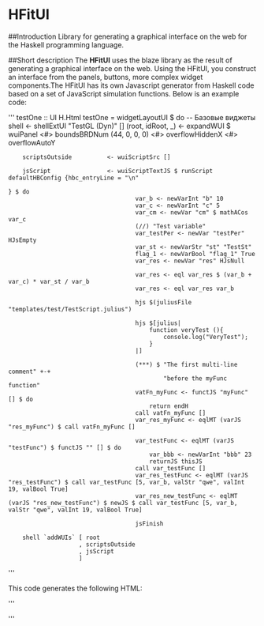 # HFitUI

##Introduction
Library for generating a graphical interface on the web for the Haskell programming language.

##Short description
The **HFitUI** uses the blaze library as the result of generating a graphical interface on the web. Using the HFitUI, you construct an interface from the panels, buttons, more complex widget components.The HFitUI has its own Javascript generator from Haskell code based on a set of JavaScript simulation functions.
Below is an example code:

'''
testOne :: UI H.Html
testOne = 
    widgetLayoutUI $ do 
        -- Базовые виджеты
        shell                   <- shellExtUI "TestGL (Dyn)" []
        (root, idRoot, _)       <- expandWUI $ wuiPanel <#> boundsBRDNum (44, 0, 0, 0)
                                                        <#> overflowHiddenX
                                                        <#> overflowAutoY

        scriptsOutside          <- wuiScriptSrc [] 

        jsScript                <- wuiScriptTextJS $ runScript defaultHBConfig {hbc_entryLine = "\n"
                                                                               } $ do 
                                        var_b <- newVarInt "b" 10 
                                        var_c <- newVarInt "c" 5
                                        var_cm <- newVar "cm" $ mathACos var_c
                                        (//) "Test variable"
                                        var_testPer <- newVar "testPer" HJsEmpty
                                        var_st <- newVarStr "st" "TestSt"
                                        flag_1 <- newVarBool "flag_1" True
                                        var_res <- newVar "res" HJsNull

                                        var_res <- eql var_res $ (var_b + var_c) * var_st / var_b
                                        var_res <- eql var_res var_b 

                                        hjs $(juliusFile "templates/test/TestScript.julius") 

                                        hjs $[julius|    
                                            function veryTest (){
                                                console.log("VeryTest");
                                            }
                                        |]

                                        (***) $ "The first multi-line comment" +-+ 
                                                "before the myFunc function"
                                        vatFn_myFunc <- functJS "myFunc" [] $ do 
                                            return endH
                                        call vatFn_myFunc []
                                        var_res_myFunc <- eqlMT (varJS "res_myFunc") $ call vatFn_myFunc []

                                        var_testFunc <- eqlMT (varJS "testFunc") $ functJS "" [] $ do 
                                            var_bbb <- newVarInt "bbb" 23 
                                            returnJS thisJS
                                        call var_testFunc []
                                        var_res_testFunc <- eqlMT (varJS "res_testFunc") $ call var_testFunc [5, var_b, valStr "qwe", valInt 19, valBool True]
                                        var_res_new_testFunc <- eqlMT (varJS "res_new_testFunc") $ newJS $ call var_testFunc [5, var_b, valStr "qwe", valInt 19, valBool True]

                                        jsFinish 

        shell `addWUIs` [ root
                        , scriptsOutside
                        , jsScript
                        ]
'''

This code generates the following HTML:

'''
<!DOCTYPE HTML>
<html><head><title>TestGL (Dyn)</title></head><body id="f98b3765-f949-44ed-b653-7234e250f08e" ui_widget="shell" style=""><div id="42826f90-aa08-4008-b3a7-3c27e62b5d2d" ui_widget="panel" style="top:44px;right:0px;bottom:0px;left:0px;overflow-x: hidden;overflow-y: auto;" class=""></div><script type="text/javascript" id="87a1f750-123a-4148-bcb5-a53f40e23a52" ui_widget="script_text" style="" class="">
/*Generate by HScript from the HFitUI library*/
var b = 10;
var c = 5;
var cm = Math.acos(c);
//Test variable
var testPer;
var st = "TestSt";
var flag_1 = true;
var res = null;
res = (((b + c) * st) / b);
res = b;
function test(){
    console.log("Test");
}
function veryTest (){
    console.log("VeryTest");
}
/*The first multi-line comment
before the myFunc function*/
function myFunc (){
}
myFunc();
res_myFunc = myFunc();
;
testFunc = function (){
  var bbb = 23;
  return this;
}
;
testFunc();
res_testFunc = testFunc(5, b, "qwe", 19, true);
;
res_new_testFunc = new testFunc(5, b, "qwe", 19, true);

;
</script></body></html>
'''




